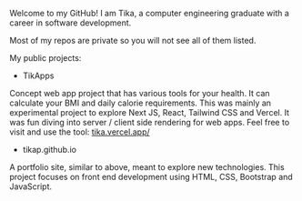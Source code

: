 Welcome to my GitHub! I am Tika, a computer engineering graduate with a career in software development. 

Most of my repos are private so you will not see all of them listed. 

My public projects:

- TikApps  
  
Concept web app project that has various tools for your health. It can calculate your BMI and daily calorie requirements.
This was mainly an experimental project to explore Next JS, React, Tailwind CSS and Vercel. It was fun diving into server / client side rendering for web apps.
Feel free to visit and use the tool: [tika.vercel.app/](https://tika.vercel.app/)

- tikap.github.io  
  
A portfolio site, similar to above, meant to explore new technologies.
This project focuses on front end development using HTML, CSS, Bootstrap and JavaScript.
